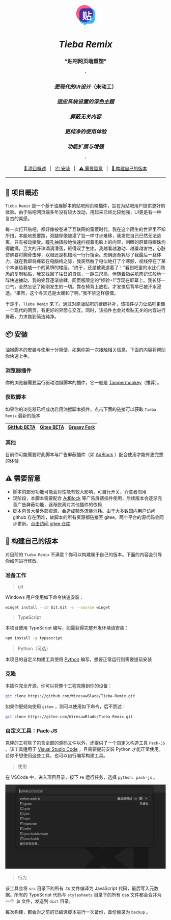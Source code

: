 <div align="center">

![](images/main/icon64.png)

</div>

<div align="center">

# *Tieba Remix*

### “贴吧网页端重塑”

**·**

### ~~*更现代的UI设计*~~（未动工）

### *适应系统设置的深色主题*

### *屏蔽无关内容*

### *更纯净的使用体验*

### *功能扩展与增强*

**·**

[📙 项目概述](#-项目概述)&nbsp;&nbsp;&nbsp;|&nbsp;&nbsp;
[📦 安装](#-安装)&nbsp;&nbsp;&nbsp;|&nbsp;&nbsp;
[⚠ 需要留意](#-需要留意)&nbsp;&nbsp;&nbsp;|&nbsp;&nbsp;
[🔧 构建自己的版本](#-构建自己的版本)

</div>

---

## 📙 项目概述

`Tieba Remix` 是一个基于油猴脚本的贴吧网页端插件，旨在为贴吧用户提供更好的体验。由于贴吧网页端多年没有较大改动，用起来已经比较勉强，UI更是有一种复古的美感。

每一次打开贴吧，都好像被卷进了互联网的蛮荒时代。我在这个陌生的世界里不知所措，本能地想要跑，双腿却像被灌了铅一样寸步难移，我发觉自己已然无法逃离，只有被动接受。瞳孔抽搐般地快速扫视着电脑上的内容，刺眼的屏幕将眼珠灼得酸痛，豆大的汗珠滴滴滑落，砸得双手生疼。我越看越激动、越看越害怕，心脏仿佛要将胸骨击碎，双眼还是机械地一行行搜索。恐惧逐渐耗尽了我最后一丝体力，就在我即将瘫软在电脑椅之际，我突然触了电似地打了个寒颤，视线停在了某个本该给我嗑一个的黄牌的楼层。“终于，还是被我逮着了！”看到吧里的水比们熟悉的复制粘贴，我又找回了往日的自信，一蹦三尺高。伴随着指尖肌肉记忆般地一阵快速抽动，我的笑容逐渐放肆，网页版限定的“经验+1”浮现在屏幕上。我长舒一口气，全然忘记了刚刚发生的一切。靠在椅背上放松，才发觉后背早已被汗水浸透。“果然，这个冬天还是太暖和了啊。”我不禁这样感慨。

于是乎，`Tieba Remix` 来了。通过对原版贴吧的缝缝补补，该插件尽力让贴吧更像一个现代的网页，有更好的界面与交互。同时，该插件也会对看贴无关的内容进行屏蔽，力求做到简洁纯净。

## 📦 安装

油猴脚本的安装与使用十分简便，如果你第一次接触相关信息，下面的内容将帮助你快速上手。

### 浏览器插件

你的浏览器需要运行驱动油猴脚本的插件，它一般是 [Tampermonkey](https://www.tampermonkey.net/)（推荐）。

### 获取脚本

如果你的浏览器已经成功启用油猴脚本插件，点击下面的链接可以获取 `Tieba Remix` 最新的版本

| [GitHub BETA](https://raw.githubusercontent.com/WiresawBlade/Tieba-Remix/beta/dist/tieba-remix.user.js) | [Gitee BETA](https://gitee.com/WiresawBlade/Tieba-Remix/raw/beta/dist/tieba-remix.user.js) | [Greasy Fork](https://greasyfork.org/zh-CN/scripts/460113-tieba-remix) |
| -------------------------------------------------------------------------------------------------- | ------------------------------------------------------------------------------------- | ---------------------------------------------------------------------- |

### 其他
目前你可能需要将此脚本与广告屏蔽插件（如 [AdBlock](https://getadblock.com/) ）配合使用才能有更完整的体验

## ⚠ 需要留意

+ 脚本的部分功能可能会对性能有较大影响，可自行开关，介意者勿用
+ 现阶段，本脚本需要配合 [AdBlock](https://getadblock.com/) 等广告屏蔽插件使用，后续版本会逐渐完善广告屏蔽功能，逐渐脱离对其他插件的依赖
+ 脚本包含大量外部资源，会造成额外流量消耗。由于大多数国内用户访问 github 存在困难，故脚本的所有资源都链接至 gitee，两个平台的源代码会同步更新。[点击访问 gitee 仓库](https://gitee.com/WiresawBlade/Tieba-Remix)

## 🔧 构建自己的版本

对目前的 `Tieba Remix` 不满意？你可以构建属于自己的版本。下面的内容会引导你如何进行修改。

### 准备工作

> git

Windows 用户使用如下命令快速安装：

```bash
winget install --id Git.Git -e --source winget
```

> TypeScript
  
本项目使用 TypeScript 编写，如需获得完整开发环境请安装：

```bash
npm install -g typescript
```

> Python（可选）
  
本项目的自定义构建工具使用 [Python](https://www.python.org/) 编写，想要正常运行则需要提前安装

### 克隆

本插件完全开源，你可以将整个工程克隆到你的设备：

```bash
git clone https://github.com/WiresawBlade/Tieba-Remix.git
```

如果你更倾向使用 `gitee` ，则可以使用如下命令，后不赘述：
```bash
git clone https://gitee.com/WiresawBlade/Tieba-Remix.git
```

### 自定义工具：Pack-JS

克隆的工程除了包含全部的源码文件以外，还提供了一个自定义构造工具 `Pack-JS` 。该工具适用于 [Visual Studio Code](https://code.visualstudio.com/) ，且需要提前安装 Python 才能正常使用。若你不想使用这些工具，也可以自行编写构建工具。

> 使用

在 VSCode 中，进入项目目录，按下 `F6` 运行任务，选择 `python: pack-js` 。

![F6 任务列表](images/docs/devtools-0.png)

> 行为

该工具会将 `src` 目录下的所有 .ts 文件编译为 JavaScript 代码，最后写入元数据。所有的 TypeScript 代码与 `stylesheets` 目录下的所有 css 文件都会合并为一个 .js 文件，发送到 `dist` 目录。

每次构建，都会对之前的已编译脚本进行一次备份，备份目录为 `backup` 。
